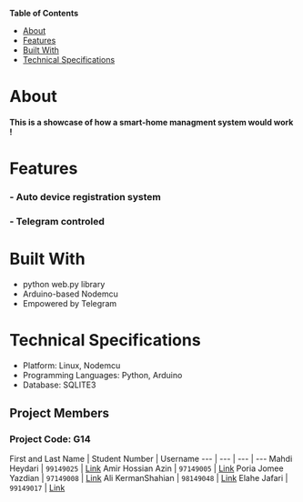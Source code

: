 **Table of Contents**
- [About](#about)
- [Features](#features)
- [Built With](#built-with)
- [Technical Specifications](#technical-specifications)

# About
#### This is a showcase of how a smart-home managment system would work !

# Features
### - Auto device registration system
### - Telegram controled

# Built With
- python web.py library
- Arduino-based Nodemcu
- Empowered by Telegram

# Technical Specifications
- Platform: Linux, Nodemcu
- Programming Languages: Python, Arduino
- Database: SQLITE3


## Project Members 
### Project Code: G14

First and Last Name | Student Number  | Username
--- | --- | --- | ---
Mahdi Heydari | `99149025` | [Link](https://github.com/MahdiHeydariCE)
Amir Hossian Azin | `97149005` | [Link](https://github.com/amir-azin)
Poria Jomee Yazdian | `97149008` | [Link](https://github.com/Pooeiajy)
Ali KermanShahian | `98149048` | [Link](https://github.com/kermanshahianali)
Elahe Jafari | `99149017` | [Link](http://Github.com/iamelinnile)
